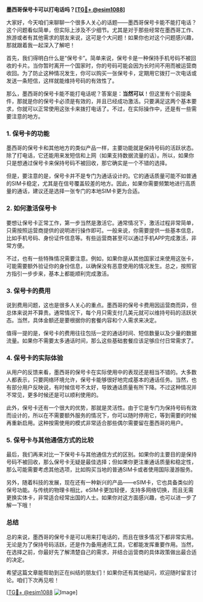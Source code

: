 **墨西哥保号卡可以打电话吗？[[TG💪+ @esim1088](https://t.me/s/esim1088)]**

大家好，今天咱们来聊聊一个很多人关心的话题——墨西哥保号卡能不能打电话？这个问题看似简单，但实际上涉及不少细节。尤其是对于那些经常在墨西哥工作、旅游或者有其他需求的朋友来说，这可是个大问题！如果你也对这个问题感兴趣，那就跟着我一起深入了解吧！

首先，我们得明白什么是“保号卡”。简单来说，保号卡是一种保持手机号码不被回收的卡片。当你暂时离开一个国家时，你的号码可能会因为长时间不用而被运营商收回。为了防止这种情况发生，你可以购买一张保号卡，定期用它拨打一次电话或发送一条短信，这样就能维持号码的有效性了。

那么，墨西哥的保号卡能不能打电话呢？答案是：**当然可以**！但这里有个前提条件，那就是你的保号卡必须是有效的，并且已经成功激活。只要满足这两个基本要求，你就可以正常使用这张卡来拨打电话了。不过，在实际操作中，还是有一些需要注意的地方。

### 1. **保号卡的功能**
墨西哥的保号卡和其他地方的类似产品一样，主要功能就是保持号码的活跃状态。除了打电话，它还能用来发短信和上网（如果支持数据流量的话）。所以，如果你只是想通过保号卡来保持号码不被回收，那它确实是一个不错的选择。

但是，要注意的是，保号卡并不是专门为通话设计的。它的通话质量可能不如普通的SIM卡稳定，尤其是在信号覆盖较差的地方。因此，如果你需要频繁地进行高质量的通话，建议还是选择一张专门的本地SIM卡更为合适。

### 2. **如何激活保号卡**
要想让保号卡正常工作，第一步当然是激活它。通常情况下，激活过程非常简单，只需按照运营商提供的说明进行操作即可。一般来说，你需要提供一些基本信息，比如手机号码、身份证件信息等。有些运营商甚至可以通过手机APP完成激活，非常方便。

不过，也有一些特殊情况需要注意。例如，如果你是从其他国家过来使用这张卡，可能需要额外验证你的身份信息，以确保没有恶意使用的情况发生。总之，按照官方指引一步步来，基本上都能顺利完成激活。

### 3. **保号卡的费用**
说到费用问题，这也是很多人关心的重点。墨西哥的保号卡费用因运营商而异，但总体来说并不算贵。通常情况下，每个月只需支付几美元就可以维持号码的活跃状态。当然，具体金额还是要根据你的套餐内容和个人需求来决定。

值得一提的是，保号卡的费用往往包括一定的通话时间、短信数量以及少量的数据流量。如果你不需要太多通话时间，那么这些基础套餐应该足够应付日常需求了。

### 4. **保号卡的实际体验**
从用户的反馈来看，墨西哥的保号卡在实际使用中的表现还是相当不错的。大多数人都表示，只要网络环境允许，保号卡能够很好地完成基本的通话任务。当然，也有部分用户反映说，有时候信号不太好，导致通话质量有所下降。不过这种情况并不常见，更多时候还是可以顺利使用的。

此外，保号卡还有一个很大的优势，那就是灵活性。由于它是专门为保持号码有效而设计的，所以在不需要额外服务的情况下，你可以随时停用它，等到需要的时候再重新启用。这种按需使用的模式非常适合那些偶尔需要留在墨西哥的用户。

### 5. **保号卡与其他通信方式的比较**
最后，我们再来对比一下保号卡与其他通信方式的区别。如果你的主要目的是保持号码不被回收，那么保号卡无疑是最佳选择；但如果你更注重通话质量和稳定性，那么可能需要考虑其他选项，比如购买当地的普通SIM卡或者使用国际漫游服务。

另外，随着科技的发展，现在还有一种新兴的产品——eSIM卡，它也具备类似的保号功能。与传统的物理卡相比，eSIM卡更加轻便，支持多网络切换，而且无需更换实体卡，非常适合经常出国的人士。如果你对这方面感兴趣，也可以进一步了解一下哦！

### 总结
总的来说，墨西哥的保号卡是可以用来打电话的，而且在很多情况下都非常实用。无论是为了保持号码活跃，还是作为备用通讯工具，它都能发挥重要作用。当然，在选择之前，你最好先了解清楚自己的需求，并结合运营商的具体政策做出最合适的决定。

希望这篇文章能帮助到正在纠结的朋友们！如果你还有其他疑问，欢迎随时留言讨论。咱们下次再见啦！

[[TG💪+ @esim1088](https://t.me/s/esim1088) ![Image](https://i.postimg.cc/4NQfJmqS/Snipaste-2025-05-13-00-14-12.png)]
